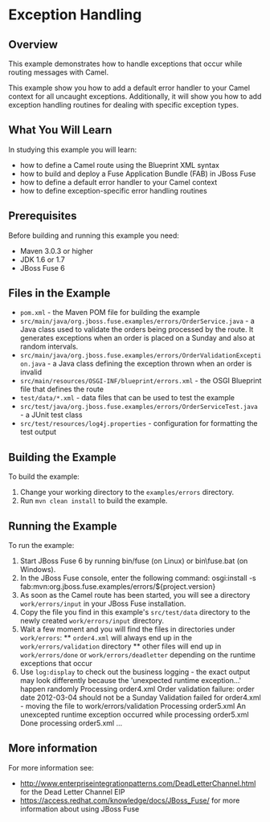 # Exception Handling

## Overview
This example demonstrates how to handle exceptions that occur while routing messages with Camel.

This example show you how to add a default error handler to your Camel context for all uncaught exceptions. Additionally, it will show you how to add exception handling routines for dealing with specific exception types.

## What You Will Learn
In studying this example you will learn:

* how to define a Camel route using the Blueprint XML syntax
* how to build and deploy a Fuse Application Bundle (FAB) in JBoss Fuse
* how to define a default error handler to your Camel context
* how to define exception-specific error handling routines

## Prerequisites
Before building and running this example you need:

* Maven 3.0.3 or higher
* JDK 1.6 or 1.7
* JBoss Fuse 6

## Files in the Example
* `pom.xml` - the Maven POM file for building the example
* `src/main/java/org.jboss.fuse.examples/errors/OrderService.java` - a Java class used to validate the orders being processed by the route. It generates exceptions when an order is placed on a Sunday and also at random intervals.
* `src/main/java/org.jboss.fuse.examples/errors/OrderValidationException.java` - a Java class defining the exception thrown when an order is invalid
* `src/main/resources/OSGI-INF/blueprint/errors.xml` - the OSGI Blueprint file that defines the route
* `test/data/*.xml` - data files that can be used to test the example
* `src/test/java/org.jboss.fuse.examples/errors/OrderServiceTest.java` - a JUnit test class
* `src/test/resources/log4j.properties` - configuration for formatting the test output

## Building the Example
To build the example:

1. Change your working directory to the `examples/errors` directory.
2. Run `mvn clean install` to build the example.

## Running the Example
To run the example:

1. Start JBoss Fuse 6 by running bin/fuse (on Linux) or bin\fuse.bat (on Windows).
2. In the JBoss Fuse console, enter the following command:
        osgi:install -s fab:mvn:org.jboss.fuse.examples/errors/${project.version}
3. As soon as the Camel route has been started, you will see a directory `work/errors/input` in your JBoss Fuse installation.
4. Copy the file you find in this example's `src/test/data` directory to the newly created `work/errors/input` directory.
5. Wait a few moment and you will find the files in directories under `work/errors`:
** `order4.xml` will always end up in the `work/errors/validation` directory
** other files will end up in `work/errors/done` or `work/errors/deadletter` depending on the runtime exceptions that occur
6. Use `log:display` to check out the business logging - the exact output may look differently because the 'unexpected runtime exception...' happen randomly
        Processing order4.xml
        Order validation failure: order date 2012-03-04 should not be a Sunday
        Validation failed for order4.xml - moving the file to work/errors/validation
        Processing order5.xml
        An unexcepted runtime exception occurred while processing order5.xml
        Done processing order5.xml
        ...

## More information
For more information see:

* http://www.enterpriseintegrationpatterns.com/DeadLetterChannel.html for the Dead Letter Channel EIP
* https://access.redhat.com/knowledge/docs/JBoss_Fuse/ for more information about using JBoss Fuse
